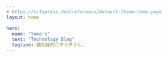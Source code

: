 ```yaml
---
# https://vitepress.dev/reference/default-theme-home-page
layout: home

hero:
  name: "Yama's"
  text: "Technology Blog"
  tagline: 備忘録的にタラタラと。
---
```


